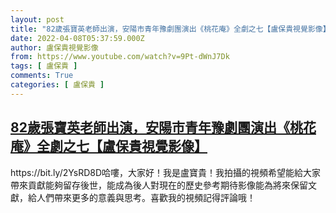 ```yaml
---
layout: post
title: "82歲張寶英老師出演，安陽市青年豫劇團演出《桃花庵》全劇之七【盧保貴視覺影像】"
date: 2022-04-08T05:37:59.000Z
author: 盧保貴視覺影像
from: https://www.youtube.com/watch?v=9Pt-dWnJ7Dk
tags: [ 盧保貴 ]
comments: True
categories: [ 盧保貴 ]
---
```

<!--1649396279000-->
[82歲張寶英老師出演，安陽市青年豫劇團演出《桃花庵》全劇之七【盧保貴視覺影像】](https://www.youtube.com/watch?v=9Pt-dWnJ7Dk)
------

<div>
https://bit.ly/2YsRD8D哈嘍，大家好！我是盧寶貴！我拍攝的視頻希望能給大家帶來貢獻能夠留存後世，能成為後人對現在的歷史參考期待影像能為將來保留文獻，給人們帶來更多的意義與思考。喜歡我的視頻記得評論哦！
</div>
